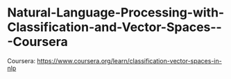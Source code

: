 # Natural-Language-Processing-with-Classification-and-Vector-Spaces---Coursera
Coursera: https://www.coursera.org/learn/classification-vector-spaces-in-nlp
